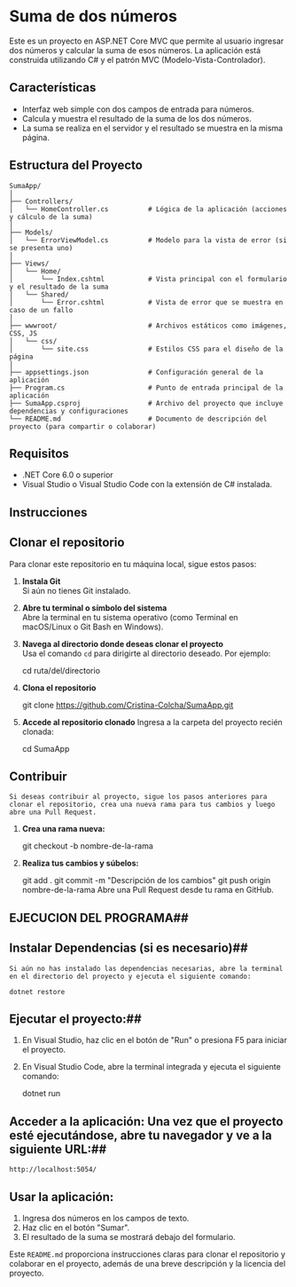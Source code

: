 # Suma de dos números

Este es un proyecto en ASP.NET Core MVC que permite al usuario ingresar dos números y calcular la suma de esos números. La aplicación está construida utilizando C# y el patrón MVC (Modelo-Vista-Controlador).

## Características

- Interfaz web simple con dos campos de entrada para números.
- Calcula y muestra el resultado de la suma de los dos números.
- La suma se realiza en el servidor y el resultado se muestra en la misma página.

## Estructura del Proyecto

    SumaApp/
    │
    ├── Controllers/
    │   └── HomeController.cs          # Lógica de la aplicación (acciones y cálculo de la suma)
    │
    ├── Models/
    │   └── ErrorViewModel.cs          # Modelo para la vista de error (si se presenta uno)
    │
    ├── Views/
    │   └── Home/
    │       └── Index.cshtml           # Vista principal con el formulario y el resultado de la suma
    │   └── Shared/
    │       └── Error.cshtml           # Vista de error que se muestra en caso de un fallo
    │
    ├── wwwroot/                       # Archivos estáticos como imágenes, CSS, JS
    │   └── css/
    │       └── site.css               # Estilos CSS para el diseño de la página
    │
    ├── appsettings.json               # Configuración general de la aplicación
    ├── Program.cs                     # Punto de entrada principal de la aplicación
    ├── SumaApp.csproj                 # Archivo del proyecto que incluye dependencias y configuraciones
    └── README.md                      # Documento de descripción del proyecto (para compartir o colaborar)

## Requisitos

- .NET Core 6.0 o superior
- Visual Studio o Visual Studio Code con la extensión de C# instalada.

## Instrucciones

## Clonar el repositorio

Para clonar este repositorio en tu máquina local, sigue estos pasos:

1. **Instala Git**  
     Si aún no tienes Git instalado.

2. **Abre tu terminal o símbolo del sistema**  
    Abre la terminal en tu sistema operativo (como Terminal en macOS/Linux o Git Bash en Windows).

3. **Navega al directorio donde deseas clonar el proyecto**  
    Usa el comando `cd` para dirigirte al directorio deseado. Por ejemplo:

    cd ruta/del/directorio
4. **Clona el repositorio**  

   git clone https://github.com/Cristina-Colcha/SumaApp.git
5. **Accede al repositorio clonado**
    Ingresa a la carpeta del proyecto recién clonada:

    cd SumaApp
## Contribuir
    Si deseas contribuir al proyecto, sigue los pasos anteriores para clonar el repositorio, crea una nueva rama para tus cambios y luego abre una Pull Request.

1. **Crea una rama nueva:**

    git checkout -b nombre-de-la-rama
2. **Realiza tus cambios y súbelos:**

    git add .
    git commit -m "Descripción de los cambios"
    git push origin nombre-de-la-rama
    Abre una Pull Request desde tu rama en GitHub.
    
    
## EJECUCION DEL PROGRAMA##
## Instalar Dependencias (si es necesario)##
    Si aún no has instalado las dependencias necesarias, abre la terminal en el directorio del proyecto y ejecuta el siguiente comando:

    dotnet restore
## Ejecutar el proyecto:##

1. En Visual Studio, haz clic en el botón de "Run" o presiona F5 para iniciar el proyecto.
2. En Visual Studio Code, abre la terminal integrada y ejecuta el siguiente comando:

    dotnet run
## Acceder a la aplicación: Una vez que el proyecto esté ejecutándose, abre tu navegador y ve a la siguiente URL:##

    http://localhost:5054/
## Usar la aplicación: ##

1. Ingresa dos números en los campos de texto.
2. Haz clic en el botón "Sumar".
3. El resultado de la suma se mostrará debajo del formulario.

Este `README.md` proporciona instrucciones claras para clonar el repositorio y colaborar en el proyecto, además de una breve descripción y la licencia del proyecto.
